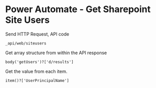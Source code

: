 # Power Automate - Get Sharepoint Site Users
Send HTTP Request, API code
```
_api/web/siteusers
```

Get array structure from within the API response
```
body('getUsers')?['d/results']
```

Get the value from each item.
```
item()?['UserPrincipalName']
```
